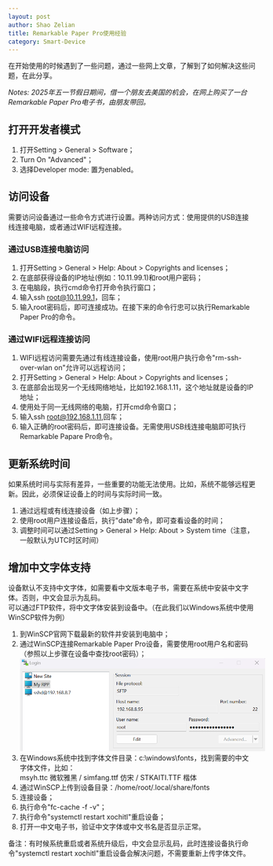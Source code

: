 ```yaml
---
layout: post
author: Shao Zelian
title: Remarkable Paper Pro使用经验
category: Smart-Device
---
```



在开始使用的时候遇到了一些问题，通过一些网上文章，了解到了如何解决这些问题，在此分享。<br/>

<i>Notes: 2025年五一节假日期间，借一个朋友去美国的机会，在网上购买了一台Remarkable Paper Pro电子书，由朋友带回。</i>

## 打开开发者模式

1. 打开Setting > General > Software；
2. Turn On "Advanced"；
3. 选择Developer mode: 置为enabled。

## 访问设备

需要访问设备通过一些命令方式进行设置。两种访问方式：使用提供的USB连接线连接电脑，或者通过WIFI远程连接。

### 通过USB连接电脑访问
1. 打开Setting > General > Help: About > Copyrights and licenses；
2. 在底部获得设备的IP地址(例如：10.11.99.1)和root用户密码；
3. 在电脑段，执行cmd命令打开命令执行窗口；
4. 输入ssh root@10.11.99.1，回车；
5. 输入root密码后，即可连接成功。在接下来的命令行忠可以执行Remarkable Paper Pro的命令。

### 通过WIFI远程连接访问
1. WIFI远程访问需要先通过有线连接设备，使用root用户执行命令"rm-ssh-over-wlan on"允许可以远程访问；
2. 打开Setting > General > Help: About > Copyrights and licenses；
3. 在底部会出现另一个无线网络地址，比如192.168.1.11，这个地址就是设备的IP地址；
4. 使用处于同一无线网络的电脑，打开cmd命令窗口；
5. 输入ssh root@192.168.1.11,回车；
6. 输入正确的root密码后，即可连接设备。无需使用USB线连接电脑即可执行Remarkable Papare Pro命令。

## 更新系统时间
如果系统时间与实际有差异，一些重要的功能无法使用。比如，系统不能够远程更新。因此，必须保证设备上的时间与实际时间一致。
1. 通过远程或有线连接设备（如上步骤）；
2. 使用root用户连接设备后，执行"date"命令，即可查看设备的时间；
3. 调整时间可以通过Setting > General > Help: About > System time（注意，一般默认为UTC时区时间）

## 增加中文字体支持
设备默认不支持中文字体，如需要看中文版本电子书，需要在系统中安装中文字体。否则，中文会显示为乱码。<br/>
可以通过FTP软件，将中文字体安装到设备中。（在此我们以Windows系统中使用WinSCP软件为例）
1. 到WinSCP官网下载最新的软件并安装到电脑中；
2. 通过WinSCP连接Remarkable Paper Pro设备，需要使用root用户名和密码（参照以上步骤在设备中查找root密码）；<br/>
	<img src='/assets/images/blog/2025-05-25-rpp-01.png' style="max-width:500px" alt='WinSCP连接设备'/>
3. 在Windows系统中找到字体文件目录：c:\windows\fonts，找到需要的中文字体文件，比如：<br/>
	msyh.ttc 微软雅黑 / simfang.ttf 仿宋 / STKAITI.TTF 楷体
4. 通过WinSCP上传到设备目录：/home/root/.local/share/fonts
5. 连接设备；
6. 执行命令"fc-cache -f -v"；
7. 执行命令"systemctl restart xochitl"重启设备；
8. 打开一中文电子书，验证中文字体或中文书名是否显示正常。

备注：有时候系统重启或者系统升级后，中文会显示乱码，此时连接设备执行命令"systemctl restart xochitl"重启设备会解决问题，不需要重新上传字体文件。

